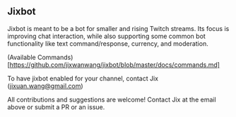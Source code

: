 Jixbot
--------------------

Jixbot is meant to be a bot for smaller and rising Twitch streams. Its focus is improving chat interaction, while also supporting some common bot functionality like text command/response, currency, and moderation.

(Available Commands)[https://github.com/jixwanwang/jixbot/blob/master/docs/commands.md]

To have jixbot enabled for your channel, contact Jix (jixuan.wang@gmail.com)

All contributions and suggestions are welcome! Contact Jix at the email above or submit a PR or an issue.
